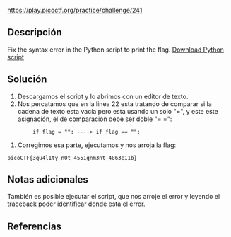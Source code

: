https://play.picoctf.org/practice/challenge/241
## Descripción
Fix the syntax error in the Python script to print the flag. [Download Python script](https://artifacts.picoctf.net/c/5/fixme2.py)
## Solución
1. Descargamos el script y lo abrimos con un editor de texto.
2. Nos percatamos que en la linea 22 esta tratando de comparar si la cadena de texto esta vacía pero esta usando un solo "=", y este este asignación, el de comparación debe ser doble "= =": 
```
		if flag = "": ----> if flag == "":
```
1. Corregimos esa parte, ejecutamos y nos arroja la flag:
```
picoCTF{3qu4l1ty_n0t_4551gnm3nt_4863e11b}
```


## Notas adicionales
También es posible ejecutar el script, que nos arroje el error y leyendo el traceback poder identificar donde esta el error.
## Referencias

